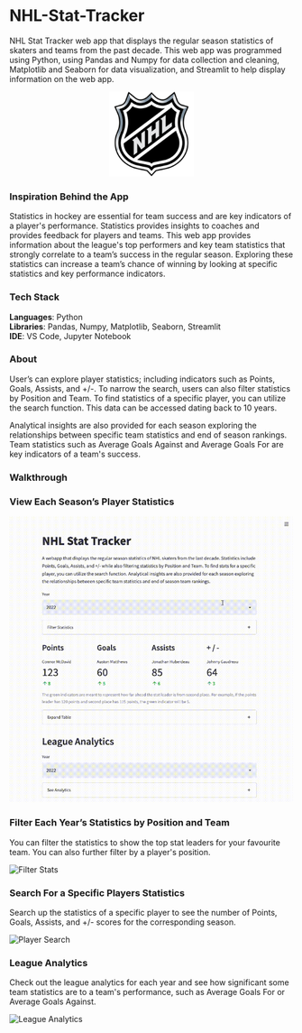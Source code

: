 # NHL-Stat-Tracker
NHL Stat Tracker web app that displays the regular season statistics of skaters and teams from the past decade. This web app was programmed using Python, using Pandas and Numpy for data collection and cleaning, Matplotlib and Seaborn for data visualization, and Streamlit to help display information on the web app. 

<p align="center">
  <img src="/app-demo/NHL-Logo.png" alt="NHL_logo" width="150" height="150"/>
</p>

### Inspiration Behind the App
Statistics in hockey are essential for team success and are key indicators of a player's performance. Statistics provides insights to coaches and provides feedback for players and teams. This web app provides information about the league's top performers and key team statistics that strongly correlate to a team’s success in the regular season. Exploring these statistics can increase a team’s chance of winning by looking at specific statistics and key performance indicators. 

### Tech Stack
**Languages**: Python </br>
**Libraries**: Pandas, Numpy, Matplotlib, Seaborn, Streamlit </br>
**IDE**: VS Code, Jupyter Notebook </br>

### About
User’s can explore player statistics; including indicators such as Points, Goals, Assists, and +/-. To narrow the search, users can also filter statistics by Position and Team. To find statistics of a specific player, you can utilize the search function. This data can be accessed dating back to 10 years. 

Analytical insights are also provided for each season exploring the relationships between specific team statistics and end of season rankings. Team statistics such as Average Goals Against and Average Goals For are key indicators of a team's success.

### Walkthrough
### View Each Season’s Player Statistics

![Player Stats](/app-demo/Season-Stats.gif)

### Filter Each Year’s Statistics by Position and Team
You can filter the statistics to show the top stat leaders for your favourite team. You can also further filter by a player's position.

![Filter Stats](/app-demo/Filter-Stats.gif)

### Search For a Specific Players Statistics 
Search up the statistics of a specific player to see the number of Points, Goals, Assists, and +/- scores for the corresponding season. 

![Player Search](/app-demo/Player-Search.gif)

### League Analytics 
Check out the league analytics for each year and see how significant some team statistics are to a team's performance, such as Average Goals For or Average Goals Against. 

![League Analytics](/app-demo/Team-Analytics.gif)








